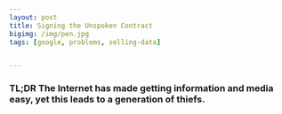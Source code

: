 ```yaml
---
layout: post
title: Signing the Unspoken Contract
bigimg: /img/pen.jpg
tags: [google, problems, selling-data]


---
```

### TL;DR The Internet has made getting information and media easy, yet this leads to a generation of thiefs.
